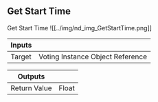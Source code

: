 ## Get Start Time
Get Start Time
![[../img/nd_img_GetStartTime.png]]

|Inputs||
|--|--|
| Target | Voting Instance Object Reference |

|Outputs||
|--|--|
| Return Value | Float |
